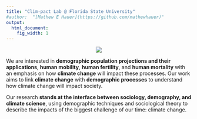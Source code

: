 ```yaml
---
title: "Clim-pact Lab @ Florida State University"
#author:  "[Mathew E Hauer](https://github.com/mathewhauer)"
output:
  html_document:
    fig_width: 1
---
```



<script type='text/javascript' src='https://d1bxh8uas1mnw7.cloudfront.net/assets/embed.js'></script>
<style type="text/css">
table.padded-table td { padding:6px; min-width:100px }
</style>

<center>

![](./images/SSP2_animation.gif)

</center>


We are interested in **demographic population projections and their applications**, **human mobility**, **human fertility**, and **human mortality** with an emphasis on how **climate change** will impact these processes. Our work aims to link **climate change** with **demographic processes** to understand how climate change will impact society.

Our research **stands at the interface between sociology, demography, and climate science**, using demographic techniques and sociological theory to describe the impacts of the biggest challenge of our time: climate change.



